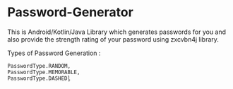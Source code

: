 # Password-Generator

This is Android/Kotlin/Java Library which generates passwords for you and also provide the strength rating of your password using zxcvbn4j library.

Types of Password Generation : 
```
PasswordType.RANDOM,
PasswordType.MEMORABLE,
PasswordType.DASHEDl̥
```
